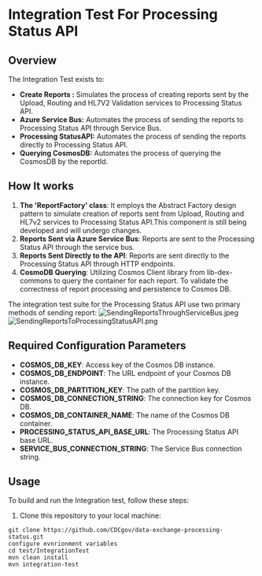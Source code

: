 # Integration Test For Processing Status API

## Overview
The Integration Test exists to:

- **Create Reports :** Simulates the process of creating reports sent by the Upload, Routing and HL7V2 Validation services to Processing Status API.
- **Azure Service Bus:** Automates the process of sending the reports to Processing Status API through Service Bus.
- **Processing StatusAPI:** Automates the process of sending the reports directly to Processing Status API.
- **Querying CosmosDB:** Automates the process of querying the CosmosDB by the reportId.

## How It works

1. **The 'ReportFactory' class**: It employs the Abstract Factory design pattern to simulate creation of reports sent from Upload, Routing and HL7v2 services to Processing Status API.This component is still being developed and will undergo changes.
2. **Reports Sent via Azure Service Bus**: Reports are sent to the Processing Status API through the service bus.
3. **Reports Sent Directly to the API**: Reports are sent directly to the Processing Status API through HTTP endpoints.
4. **CosmoDB Querying**: Utilizing Cosmos Client library from lib-dex-commons to query the  container for each report. To validate the correctness of report processing and persistence to Cosmos DB.

The integration test suite for the Processing Status API use two primary methods of sending report:
![SendingReportsThroughServiceBus.jpeg](..%2F..%2F..%2F..%2F..%2FDownloads%2FSendingReportsThroughServiceBus.jpeg)
![SendingReportsToProcessingStatusAPI.png](..%2F..%2F..%2F..%2F..%2FDownloads%2FSendingReportsToProcessingStatusAPI.png)

## Required Configuration Parameters
- **COSMOS_DB_KEY**: Access key of the Cosmos DB instance.
- **COSMOS_DB_ENDPOINT**: The URL endpoint of your Cosmos DB instance.
- **COSMOS_DB_PARTITION_KEY**: The path of the partition key.
- **COSMOS_DB_CONNECTION_STRING**: The connection key for Cosmos DB.
- **COSMOS_DB_CONTAINER_NAME**: The name of the Cosmos DB container.
- **PROCESSING_STATUS_API_BASE_URL**: The Processing Status API base URL.
- **SERVICE_BUS_CONNECTION_STRING**: The Service Bus connection string.

## Usage
To build and run the Integration test, follow these steps:
1. Clone this repository to your local machine:
```
git clone https://github.com/CDCgov/data-exchange-processing-status.git
configure evnrionment variables
cd test/IntegrationTest
mvn clean install
mvn integration-test
